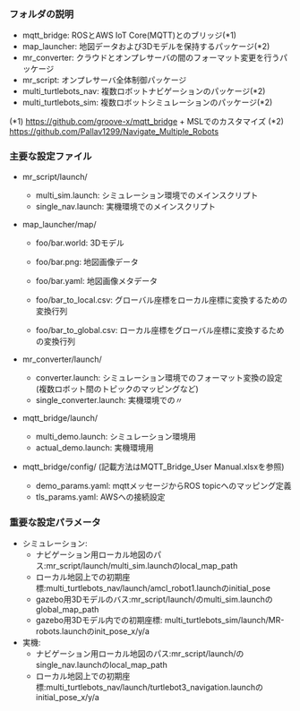 ### フォルダの説明
  - mqtt_bridge: ROSとAWS IoT Core(MQTT)とのブリッジ(*1)
  - map_launcher: 地図データおよび3Dモデルを保持するパッケージ(*2)
  - mr_converter: クラウドとオンプレサーバの間のフォーマット変更を行うパッケージ
  - mr_script: オンプレサーバ全体制御パッケージ
  - multi_turtlebots_nav: 複数ロボットナビゲーションのパッケージ(*2)
  - multi_turtlebots_sim: 複数ロボットシミュレーションのパッケージ(*2)  

  (*1) https://github.com/groove-x/mqtt_bridge + MSLでのカスタマイズ
  (*2) https://github.com/Pallav1299/Navigate_Multiple_Robots

### 主要な設定ファイル
- mr_script/launch/
  - multi_sim.launch: シミュレーション環境でのメインスクリプト
  - single_nav.launch: 実機環境でのメインスクリプト

- map_launcher/map/
  - foo/bar.world: 3Dモデル
  - foo/bar.png: 地図画像データ
  
  - foo/bar.yaml: 地図画像メタデータ
  - foo/bar_to_local.csv: グローバル座標をローカル座標に変換するための変換行列
  - foo/bar_to_global.csv: ローカル座標をグローバル座標に変換するための変換行列  
  
- mr_converter/launch/
  - converter.launch: シミュレーション環境でのフォーマット変換の設定(複数ロボット間のトピックのマッピングなど)
  - single_converter.launch: 実機環境での〃
  
- mqtt_bridge/launch/
  - multi_demo.launch: シミュレーション環境用
  - actual_demo.launch: 実機環境用

- mqtt_bridge/config/ (記載方法はMQTT_Bridge_User Manual.xlsxを参照)
  - demo_params.yaml: mqttメッセージからROS topicへのマッピング定義
  - tls_params.yaml: AWSへの接続設定
  
### 重要な設定パラメータ
- シミュレーション:
  - ナビゲーション用ローカル地図のパス:mr_script/launch/multi_sim.launchのlocal_map_path
  - ローカル地図上での初期座標:multi_turtlebots_nav/launch/amcl_robot1.launchのinitial_pose
  - gazebo用3Dモデルのバス:mr_script/launch/のmulti_sim.launchのglobal_map_path
  - gazebo用3Dモデル内での初期座標: multi_turtlebots_sim/launch/MR-robots.launchのinit_pose_x/y/a
- 実機:
  - ナビゲーション用ローカル地図のパス:mr_script/launch/のsingle_nav.launchのlocal_map_path
  - ローカル地図上での初期座標:multi_turtlebots_nav/launch/turtlebot3_navigation.launchのinitial_pose_x/y/a
